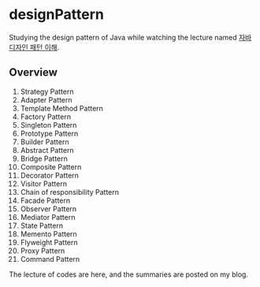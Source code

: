 # designPattern
Studying the design pattern of Java while watching the lecture named [자바 디자인 패턴 이해](https://www.youtube.com/watch?v=UEjsbd3IZvA&list=PLsoscMhnRc7pPsRHmgN4M8tqUdWZzkpxY).

## Overview
1. Strategy Pattern
2. Adapter  Pattern
3. Template Method Pattern
4. Factory Pattern
5. Singleton Pattern
6. Prototype Pattern
7. Builder Pattern
8. Abstract Pattern
9. Bridge Pattern
10. Composite Pattern
11. Decorator Pattern
12. Visitor Pattern
13. Chain of responsibility Pattern
14. Facade Pattern
15. Observer Pattern
16. Mediator Pattern
17. State Pattern
18. Memento Pattern
19. Flyweight Pattern
20. Proxy Pattern
21. Command Pattern

The lecture of codes are here, and the summaries are posted on my blog.
